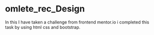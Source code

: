 # omlete_rec_Design
In this I  have taken a challenge from  frontend mentor.io 
i completed this task by using html css and bootstrap.
